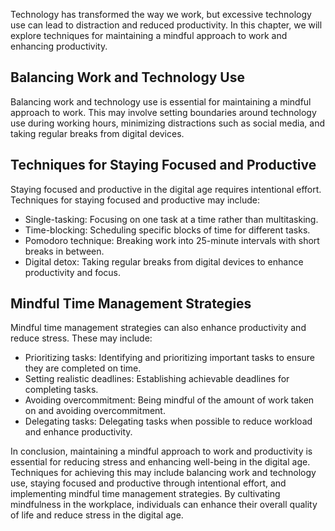 
Technology has transformed the way we work, but excessive technology use can lead to distraction and reduced productivity. In this chapter, we will explore techniques for maintaining a mindful approach to work and enhancing productivity.

Balancing Work and Technology Use
---------------------------------

Balancing work and technology use is essential for maintaining a mindful approach to work. This may involve setting boundaries around technology use during working hours, minimizing distractions such as social media, and taking regular breaks from digital devices.

Techniques for Staying Focused and Productive
---------------------------------------------

Staying focused and productive in the digital age requires intentional effort. Techniques for staying focused and productive may include:

* Single-tasking: Focusing on one task at a time rather than multitasking.
* Time-blocking: Scheduling specific blocks of time for different tasks.
* Pomodoro technique: Breaking work into 25-minute intervals with short breaks in between.
* Digital detox: Taking regular breaks from digital devices to enhance productivity and focus.

Mindful Time Management Strategies
----------------------------------

Mindful time management strategies can also enhance productivity and reduce stress. These may include:

* Prioritizing tasks: Identifying and prioritizing important tasks to ensure they are completed on time.
* Setting realistic deadlines: Establishing achievable deadlines for completing tasks.
* Avoiding overcommitment: Being mindful of the amount of work taken on and avoiding overcommitment.
* Delegating tasks: Delegating tasks when possible to reduce workload and enhance productivity.

In conclusion, maintaining a mindful approach to work and productivity is essential for reducing stress and enhancing well-being in the digital age. Techniques for achieving this may include balancing work and technology use, staying focused and productive through intentional effort, and implementing mindful time management strategies. By cultivating mindfulness in the workplace, individuals can enhance their overall quality of life and reduce stress in the digital age.
